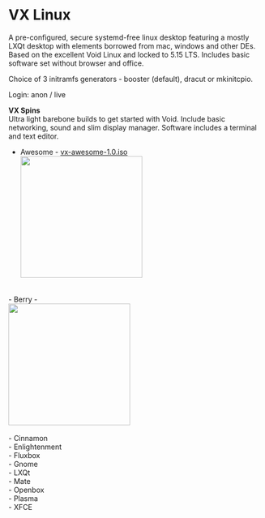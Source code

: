 # VX Linux
A pre-configured, secure systemd-free linux desktop featuring a mostly LXQt desktop with elements borrowed from mac, windows and other DEs. Based on the excellent Void Linux and locked to 5.15 LTS. Includes basic software set without browser and office.<br>

Choice of 3 initramfs generators - booster (default), dracut or mkinitcpio.

Login: anon / live

**VX Spins**<br>
Ultra light barebone builds to get started with Void. Include basic networking, sound and slim display manager. Software includes a terminal and text editor.
<br>
- Awesome - <a href="https://github.com/dessington/vx-linux/releases/download/a1.0/vx-awesome-1.0.iso">vx-awesome-1.0.iso</a><br>
<img src="https://github.com/dessington/vx-linux/blob/main/void-awesome.jpg" style="width:240px"><br/>
<br>
- Berry - <br>
<img src="https://github.com/dessington/vx-linux/blob/main/void-berry.jpg" style="width:240px"><br/>
<br>
- Cinnamon<br>
- Enlightenment<br>
- Fluxbox<br>
- Gnome<br>
- LXQt<br>
- Mate<br>
- Openbox<br>
- Plasma<br>
- XFCE<br>
